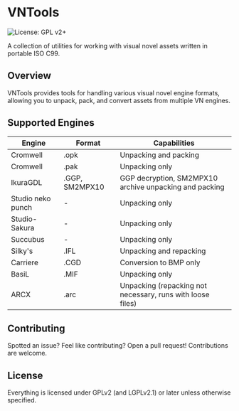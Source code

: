 # VNTools

![License: GPL v2+](https://img.shields.io/badge/License-GPL%20v2%2B-blue.svg)

A collection of utilities for working with visual novel assets written in portable ISO C99.

## Overview

VNTools provides tools for handling various visual novel engine formats, allowing you to unpack, pack, and convert assets from multiple VN engines.

## Supported Engines

| Engine | Format | Capabilities |
|--------|--------|--------------|
| Cromwell | .opk | Unpacking and packing |
| Cromwell | .pak | Unpacking only |
| IkuraGDL | .GGP, SM2MPX10 | GGP decryption, SM2MPX10 archive unpacking and packing |
| Studio neko punch | - | Unpacking only |
| Studio-Sakura | - | Unpacking only |
| Succubus | - | Unpacking only |
| Silky's | .IFL | Unpacking and repacking |
| Carriere | .CGD | Conversion to BMP only |
| BasiL | .MIF | Unpacking only |
| ARCX | .arc | Unpacking (repacking not necessary, runs with loose files) |

## Contributing

Spotted an issue? Feel like contributing? Open a pull request! Contributions are welcome.

## License

Everything is licensed under GPLv2 (and LGPLv2.1) or later unless otherwise specified.
